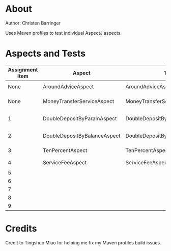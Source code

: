 # About
Author: Christen Barringer

Uses Maven profiles to test individual AspectJ aspects. 

# Aspects and Tests
| Assignment Item | Aspect | Test | Command | 
| ----- | ----- | ----- | --- |
| None | AroundAdviceAspect | AroundAdviceAspectTest | `mvn -P around-advice -Dtest=AroundAdviceAspectTest test` |
| None | MoneyTransferServiceAspect | MoneyTransferServiceAspectTest | `mvn -P money-transfer-service -Dtest=MoneyTransferServiceAspectTest test` |
| 1 | DoubleDepositByParamAspect | DoubleDepositByParamAspectTest | `mvn -P double-param -Dtest=DoubleDepositByParamAspectTest test` |
| 2 | DoubleDepositByBalanceAspect | DoubleDepositByBalanceAspectTest | `mvn -P double-balance -Dtest=DoubleDepositByBalanceAspectTest test` |
| 3 | TenPercentAspect | TenPercentAspectTest | `mvn -P ten-percent -Dtest=TenPercentAspectTest test` |
| 4 | ServiceFeeAspect | ServiceFeeAspectTest | `mvn -P service-fee -Dtest=ServiceFeeAspectTest test` | 
| 5 |  |  |  |
| 6 |  |  |  |
| 7 |  |  |  |
| 8 |  |  |  |
| 9 |  |  |  |

# Credits
Credit to Tingshuo Miao for helping me fix my Maven profiles build issues.
